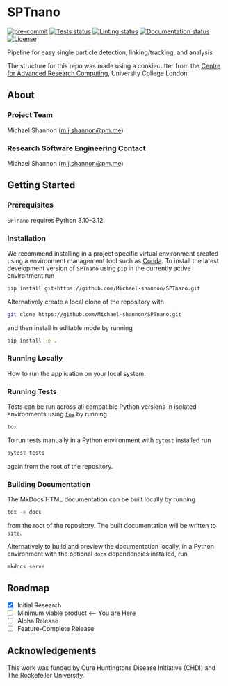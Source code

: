 # SPTnano

[![pre-commit](https://img.shields.io/badge/pre--commit-enabled-brightgreen?logo=pre-commit&logoColor=white)](https://github.com/pre-commit/pre-commit)
[![Tests status][tests-badge]][tests-link]
[![Linting status][linting-badge]][linting-link]
[![Documentation status][documentation-badge]][documentation-link]
[![License][license-badge]](./LICENSE.md)

<!--
[![PyPI version][pypi-version]][pypi-link]
[![Conda-Forge][conda-badge]][conda-link]
[![PyPI platforms][pypi-platforms]][pypi-link]
-->

<!-- prettier-ignore-start -->
[tests-badge]:              https://github.com/Michael-shannon/SPTnano/actions/workflows/tests.yml/badge.svg
[tests-link]:               https://github.com/Michael-shannon/SPTnano/actions/workflows/tests.yml
[linting-badge]:            https://github.com/Michael-shannon/SPTnano/actions/workflows/linting.yml/badge.svg
[linting-link]:             https://github.com/Michael-shannon/SPTnano/actions/workflows/linting.yml
[documentation-badge]:      https://github.com/Michael-shannon/SPTnano/actions/workflows/docs.yml/badge.svg
[documentation-link]:       https://github.com/Michael-shannon/SPTnano/actions/workflows/docs.yml
[conda-badge]:              https://img.shields.io/conda/vn/conda-forge/SPTnano
[conda-link]:               https://github.com/conda-forge/SPTnano-feedstock
[pypi-link]:                https://pypi.org/project/SPTnano/
[pypi-platforms]:           https://img.shields.io/pypi/pyversions/SPTnano
[pypi-version]:             https://img.shields.io/pypi/v/SPTnano
[license-badge]:            https://img.shields.io/badge/License-MIT-yellow.svg
<!-- prettier-ignore-end -->

Pipeline for easy single particle detection, linking/tracking, and analysis

The structure for this repo was made using a cookiecutter from the
[Centre for Advanced Research Computing](https://ucl.ac.uk/arc), University
College London.

## About

### Project Team

Michael Shannon ([m.j.shannon@pm.me](mailto:m.j.shannon@pm.me))

<!-- TODO: how do we have an array of collaborators ? -->

### Research Software Engineering Contact

Michael Shannon ([m.j.shannon@pm.me](mailto:m.j.shannon@pm.me))

## Getting Started

### Prerequisites

<!-- Any tools or versions of languages needed to run code. For example specific Python or Node versions. Minimum hardware requirements also go here. -->

`SPTnano` requires Python 3.10&ndash;3.12.

### Installation

<!-- How to build or install the application. -->

We recommend installing in a project specific virtual environment created using
a environment management tool such as
[Conda](https://docs.conda.io/projects/conda/en/stable/). To install the latest
development version of `SPTnano` using `pip` in the currently active
environment run

```sh
pip install git+https://github.com/Michael-shannon/SPTnano.git
```

Alternatively create a local clone of the repository with

```sh
git clone https://github.com/Michael-shannon/SPTnano.git
```

and then install in editable mode by running

```sh
pip install -e .
```

### Running Locally

How to run the application on your local system.

### Running Tests

<!-- How to run tests on your local system. -->

Tests can be run across all compatible Python versions in isolated environments
using [`tox`](https://tox.wiki/en/latest/) by running

```sh
tox
```

To run tests manually in a Python environment with `pytest` installed run

```sh
pytest tests
```

again from the root of the repository.

### Building Documentation

The MkDocs HTML documentation can be built locally by running

```sh
tox -e docs
```

from the root of the repository. The built documentation will be written to
`site`.

Alternatively to build and preview the documentation locally, in a Python
environment with the optional `docs` dependencies installed, run

```sh
mkdocs serve
```

## Roadmap

- [x] Initial Research
- [ ] Minimum viable product <-- You are Here
- [ ] Alpha Release
- [ ] Feature-Complete Release

## Acknowledgements

This work was funded by Cure Huntingtons Disease Initiative (CHDI) and The Rockefeller University.
